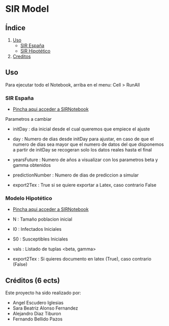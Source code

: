 # SIR Model
## Índice
1. [Uso](#Uso)
    * [SIR España](#SIR-España)
    * [SIR Hipotético](#Modelo-Hipotético)
1. [Creditos](#Créditos)
## Uso
Para ejecutar todo el Notebook, arriba en el menu:
    Cell > RunAll
### SIR España 
- [Pincha aqui acceder a SIRNotebook](http://jupyter-fbell.herokuapp.com/notebooks/Modelizacion/SIRNotebook.ipynb)

Parametros a cambiar 

* initDay : dia inicial desde el cual queremos que empiece el ajuste 
* day : Numero de dias desde initDay para ajustar, en caso de que el numero de dias sea mayor que el numero de datos del que disponemos a partir de initDay se recogeran solo los datos                 reales hasta el final
* yearsFuture : Numero de años a visualizar con los parametros beta y gamma obtenidos
* predictionNumber : Numero de dias de prediccion a simular 

* export2Tex : True si se quiere exportar a Latex, caso contrario False

### Modelo Hipotético
- [Pincha aqui acceder a SIRNotebook](http://jupyter-fbell.herokuapp.com/notebooks/Modelizacion/hipoteticalCase.ipynb)

- N : Tamaño poblacion inicial
- I0 : Infectados Iniciales
- S0 : Susceptibles Iniciales
- vals : Listado de tuplas <beta, gamma>
- export2Tex : Si quieres documento en latex (True), caso contrario (False)

## Créditos (6 ects)
Este proyecto ha sido realizado por:
- Angel Escudero Iglesias
- Sara Beatriz Alonso Fernandez
- Alejandro Diaz Tiburon
- Fernando Bellido Pazos
